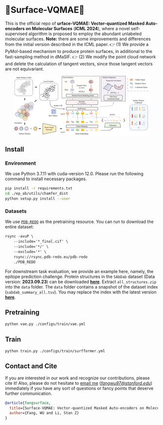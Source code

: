 # 🐾Surface-VQMAE🐾 
This is the official repo of **urface-VQMAE: Vector-quantized Masked Auto-encoders on Molecular Surfaces** (**ICML 2024**), 
where a novel self-supervised algorithm is proposed to employ the abundant unlabeled molecular surfaces. 
**Note:** there are some improvements and differences from the initial version described in the ICML paper.
👉 (1) We provide a PyMol-based mechanism to produce protein surfaces, in additional to the fast-sampling method in dMaSIF. 
👉 (2) We modify the point cloud network and delete the calculation of tangent vectors, since those tangent vectors are not equivariant.  

<p align="center"><img src="model.png" alt="drawing" width="450"/></p>

## Install
### Environment
We use Python 3.7.11 with cuda-version 12.0. Please run the following command to install necessary packages. 
```bash
pip install -r requirements.txt
cd ./ep_ab/utils/chamfer_dist
python setup.py install --user
```
[//]: # (pip3 freeze > requirements.txt)

### Datasets 
We use [`PDB-REDO`](https://pdb-redo.eu/) as the pretraining resource. You can run to download the entire dataset:
```markdown
rsync -avuP \
    --include='*_final.cif' \
    --include='*/' \
    --exclude='*' \
    rsync://rsync.pdb-redo.eu/pdb-redo
    ./PDB_REDO
```
For downstream task evaluation, we provide an example here, namely, the epitope prediction challenge. 
Protein structures in the `SAbDab` dataset (Data version: **2023.09.23**) can be downloaded 
[**here**](https://opig.stats.ox.ac.uk/webapps/newsabdab/sabdab/archive/all/). 
Extract `all_structures.zip` into the `data` folder.  The `data` folder contains a snapshot of the dataset index (`sabdab_summary_all.tsv`). 
You may replace the index with the latest version [**here**](https://opig.stats.ox.ac.uk/webapps/newsabdab/sabdab/summary/all/).

[//]: # (## Data Preprocessing)
[//]: # (```markdown)
[//]: # (python preprocess.py)
[//]: # (```)

## Pretraining
```bash
python vae.py ./configs/train/vae.yml
```

## Train
```bash
python train.py ./configs/train/surfformer.yml
```

[//]: # (## Reference)

## Contact and Cite
If you are interested in our work and recognize our contributions, please cite it! 
Also, please do not hesitate to [email me]((mailto:fangwu97@stanford.edu)) (*fangwu97@stanford.edu*) immediately if you have any sort of questions or 
fancy points that deserve further communication. 
```bibtex
@article{fangsurface,
  title={Surface-VQMAE: Vector-quantized Masked Auto-encoders on Molecular Surfaces},
  author={Fang, WU and Li, Stan Z}
}
```
